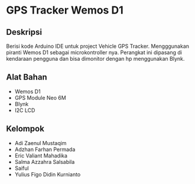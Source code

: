 # GPS Tracker Wemos D1

## Deskripsi
Berisi kode Arduino IDE untuk project Vehicle GPS Tracker. Mengggunakan piranti Wemos D1 sebagai microkontroller nya. Perangkat ini dipasang di kendaraan pengguna dan bisa dimonitor dengan hp menggunakan Blynk.

## Alat Bahan
* Wemos D1
* GPS Module Neo 6M
* Blynk
* I2C LCD

## Kelompok
* Adi Zaenul Mustaqim
* Adzhan Farhan Permada
* Eric Valiant Mahadika
* Salma Azzahra Salsabila
* Saiful
* Yulius Figo Didin Kurnianto